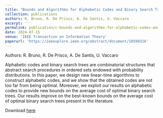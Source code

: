 ```yaml
---
title: "Bounds and Algorithms for Alphabetic Codes and Binary Search Trees"
collection: publications
authors: R. Bruno, R. De Prisco, A. De Santis, U. Vaccaro
excerpt: ''
permalink: publication/c-bounds-and-algorithms-for-alphabetic-codes-and-binary-search-trees
date: 2024-07-15 
venue: 'IEEE Transaction on Information Theory'
paperurl: 'https://ieeexplore.ieee.org/abstract/document/10599316'
---
```

Authors:  R. Bruno, R. De Prisco, A. De Santis, U. Vaccaro

Alphabetic codes and binary search trees are combinatorial structures that abstract search procedures in ordered sets endowed with probability distributions. In this paper, we design new linear-time algorithms to construct alphabetic codes, and we show that the obtained codes are not too far from being optimal. Moreover, we exploit our results on alphabetic codes to provide new bounds on the average cost of optimal binary search trees. Our results improve on the best-known bounds on the average cost of optimal binary search trees present in the literature.

Download [here](https://ieeexplore.ieee.org/abstract/document/10599316)
